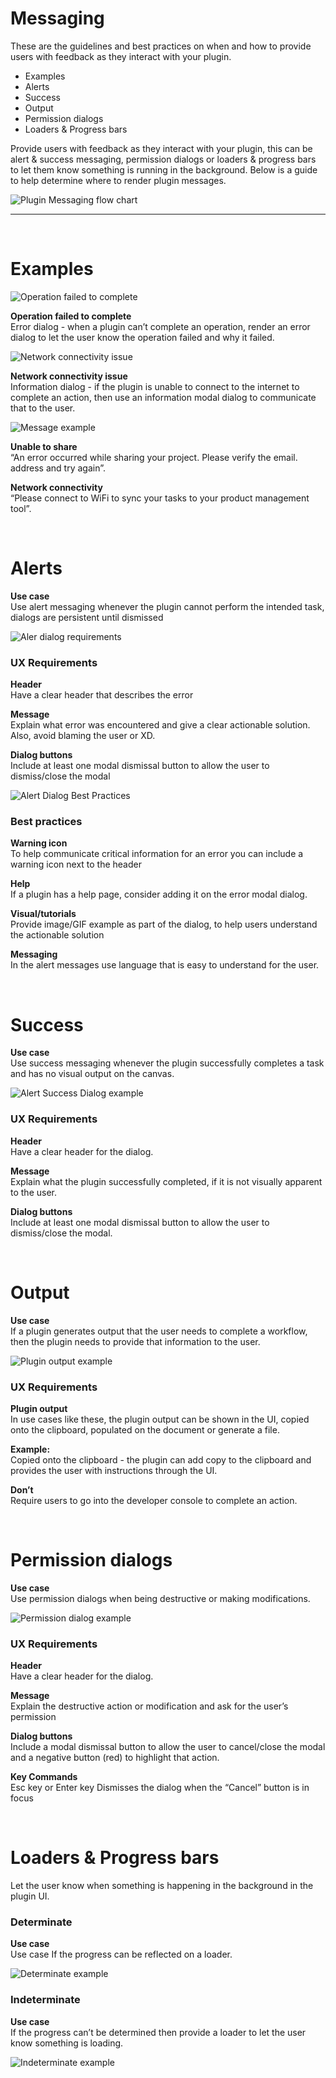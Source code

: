 # Messaging

These are the guidelines and best practices on when and how to provide users with feedback as they interact with your plugin.

- Examples
- Alerts
- Success
- Output
- Permission dialogs
- Loaders & Progress bars

Provide users with feedback as they interact with your plugin, this can be alert & success messaging, permission dialogs or loaders & progress bars to let them know something is running in the background. Below is a guide to help determine where to render plugin messages.


![Plugin Messaging flow chart](../ux_images/Messaging_1.png)

----------
 <br />

# Examples

![Operation failed to complete](../ux_images/Error_alert_example.png)

**Operation failed to complete**  
Error dialog - when a plugin can’t complete an operation, render an error dialog to let the user know the operation failed and why it failed.


![Network connectivity issue](../ux_images/Alert_Information_example_2.png)

**Network connectivity issue**  
Information dialog - if the plugin is unable to connect to the internet to complete an action, then use an information modal dialog to communicate that to the user.


![Message example](../ux_images/Messaging_example.png)

**Unable to share**  
“An error occurred while sharing your project. Please verify the email. address and try again”.

**Network connectivity**  
“Please connect to WiFi to sync your tasks to your product management tool”.
  
 <br />

# Alerts

**Use case**  
Use alert messaging whenever the plugin cannot perform the intended task, dialogs are persistent until dismissed

![Aler dialog requirements](../ux_images/Alert_Requirements.png)

### UX Requirements

**Header**  
Have a clear header that describes the error

**Message**  
Explain what error was encountered and give a clear actionable solution. Also, avoid blaming the user or XD.

**Dialog buttons**  
Include at least one modal dismissal button to allow the user to dismiss/close the modal

![Alert Dialog Best Practices](../ux_images/Alert_Recommendations.png)

### Best practices

**Warning icon**  
To help communicate critical information for an error you can include a warning icon next to the header

**Help**  
If a plugin has a help page, consider adding it on the error modal dialog.

**Visual/tutorials**  
Provide image/GIF example as part of the dialog, to help users understand the actionable solution

**Messaging**  
In the alert messages use language that is easy to understand for the user.
 
 <br />

# Success

**Use case**  
Use success messaging whenever the plugin successfully completes a task and has no visual output on the canvas.

![Alert Success Dialog example](../ux_images/Alert_Requirements.png)

### UX Requirements

**Header**  
Have a clear header for the dialog.

**Message**   
Explain what the plugin successfully completed, if it is not visually apparent to the user.

**Dialog buttons**  
Include at least one modal dismissal button to allow the user to dismiss/close the modal.

 <br />

# Output

**Use case**  
If a plugin generates output that the user needs to complete a workflow, then the plugin needs to provide that information to the user.

![Plugin output example](../ux_images/Plugin_output.png)

### UX Requirements

**Plugin output**  
In use cases like these, the plugin output can be shown in the UI, copied onto the clipboard, populated on the document or generate a file.

**Example:**   
Copied onto the clipboard - the plugin can add copy to the clipboard and provides the user with instructions through the UI.

**Don’t**  
Require users to go into the developer console to complete an action.

 <br />

# Permission dialogs

**Use case**  
Use permission dialogs when being destructive or making modifications.

![Permission dialog example](../ux_images/Permission_dialog_example.png)

### UX Requirements

**Header**   
Have a clear header for the dialog.

**Message**  
Explain the destructive action or modification and ask for the user’s permission

**Dialog buttons**   
Include a modal dismissal button to allow the user to cancel/close the modal and a negative button (red) to highlight that action.

**Key Commands**   
Esc key or Enter key Dismisses the dialog when the “Cancel” button is in focus

 <br />
  
# Loaders & Progress bars
Let the user know when something is happening in the background in the plugin UI. 

### Determinate
**Use case**  
Use case If the progress can be reflected on a loader. 

![Determinate example](../ux_images/Determinate_loader_example.png)


### Indeterminate
**Use case**  
If the progress can’t be determined then provide a loader to let the user know something is loading.

![Indeterminate example](../ux_images/Indeterminate_loader_example.png)


